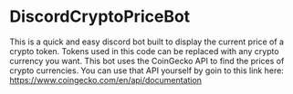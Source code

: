 # DiscordCryptoPriceBot
This is a quick and easy discord bot built to display the current price of a crypto token. 
Tokens used in this code can be replaced with any crypto currency you want.
This bot uses the CoinGecko API to find the prices of crypto currencies.
You can use that API yourself by goin to this link here:
https://www.coingecko.com/en/api/documentation
